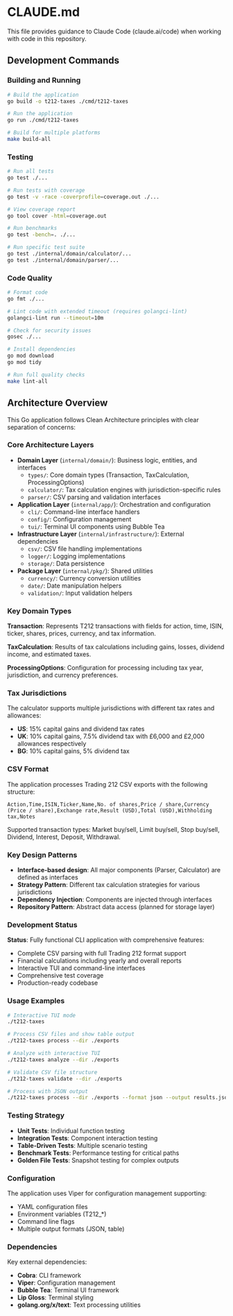 # CLAUDE.md

This file provides guidance to Claude Code (claude.ai/code) when working with code in this repository.

## Development Commands

### Building and Running
```bash
# Build the application
go build -o t212-taxes ./cmd/t212-taxes

# Run the application
go run ./cmd/t212-taxes

# Build for multiple platforms
make build-all
```

### Testing
```bash
# Run all tests
go test ./...

# Run tests with coverage
go test -v -race -coverprofile=coverage.out ./...

# View coverage report
go tool cover -html=coverage.out

# Run benchmarks
go test -bench=. ./...

# Run specific test suite
go test ./internal/domain/calculator/...
go test ./internal/domain/parser/...
```

### Code Quality
```bash
# Format code
go fmt ./...

# Lint code with extended timeout (requires golangci-lint)
golangci-lint run --timeout=10m

# Check for security issues
gosec ./...

# Install dependencies
go mod download
go mod tidy

# Run full quality checks
make lint-all
```

## Architecture Overview

This Go application follows Clean Architecture principles with clear separation of concerns:

### Core Architecture Layers
- **Domain Layer** (`internal/domain/`): Business logic, entities, and interfaces
  - `types/`: Core domain types (Transaction, TaxCalculation, ProcessingOptions)
  - `calculator/`: Tax calculation engines with jurisdiction-specific rules
  - `parser/`: CSV parsing and validation interfaces
- **Application Layer** (`internal/app/`): Orchestration and configuration
  - `cli/`: Command-line interface handlers
  - `config/`: Configuration management
  - `tui/`: Terminal UI components using Bubble Tea
- **Infrastructure Layer** (`internal/infrastructure/`): External dependencies
  - `csv/`: CSV file handling implementations
  - `logger/`: Logging implementations
  - `storage/`: Data persistence
- **Package Layer** (`internal/pkg/`): Shared utilities
  - `currency/`: Currency conversion utilities
  - `date/`: Date manipulation helpers
  - `validation/`: Input validation helpers

### Key Domain Types

**Transaction**: Represents T212 transactions with fields for action, time, ISIN, ticker, shares, prices, currency, and tax information.

**TaxCalculation**: Results of tax calculations including gains, losses, dividend income, and estimated taxes.

**ProcessingOptions**: Configuration for processing including tax year, jurisdiction, and currency preferences.

### Tax Jurisdictions

The calculator supports multiple jurisdictions with different tax rates and allowances:
- **US**: 15% capital gains and dividend tax rates
- **UK**: 10% capital gains, 7.5% dividend tax with £6,000 and £2,000 allowances respectively
- **BG**: 10% capital gains, 5% dividend tax

### CSV Format

The application processes Trading 212 CSV exports with the following structure:
```
Action,Time,ISIN,Ticker,Name,No. of shares,Price / share,Currency (Price / share),Exchange rate,Result (USD),Total (USD),Withholding tax,Notes
```

Supported transaction types: Market buy/sell, Limit buy/sell, Stop buy/sell, Dividend, Interest, Deposit, Withdrawal.

### Key Design Patterns

- **Interface-based design**: All major components (Parser, Calculator) are defined as interfaces
- **Strategy Pattern**: Different tax calculation strategies for various jurisdictions
- **Dependency Injection**: Components are injected through interfaces
- **Repository Pattern**: Abstract data access (planned for storage layer)

### Development Status

**Status**: Fully functional CLI application with comprehensive features:
- Complete CSV parsing with full Trading 212 format support
- Financial calculations including yearly and overall reports  
- Interactive TUI and command-line interfaces
- Comprehensive test coverage
- Production-ready codebase

### Usage Examples

```bash
# Interactive TUI mode
./t212-taxes

# Process CSV files and show table output
./t212-taxes process --dir ./exports

# Analyze with interactive TUI
./t212-taxes analyze --dir ./exports

# Validate CSV file structure
./t212-taxes validate --dir ./exports

# Process with JSON output
./t212-taxes process --dir ./exports --format json --output results.json
```

### Testing Strategy

- **Unit Tests**: Individual function testing
- **Integration Tests**: Component interaction testing  
- **Table-Driven Tests**: Multiple scenario testing
- **Benchmark Tests**: Performance testing for critical paths
- **Golden File Tests**: Snapshot testing for complex outputs

### Configuration

The application uses Viper for configuration management supporting:
- YAML configuration files
- Environment variables (T212_*)
- Command line flags
- Multiple output formats (JSON, table)

### Dependencies

Key external dependencies:
- **Cobra**: CLI framework
- **Viper**: Configuration management
- **Bubble Tea**: Terminal UI framework
- **Lip Gloss**: Terminal styling
- **golang.org/x/text**: Text processing utilities